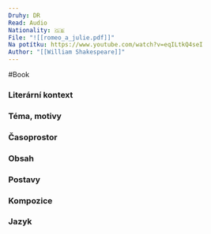 ```yaml
---
Druhy: DR
Read: Audio
Nationality: 🇬🇧
File: "![[romeo_a_julie.pdf]]"
Na potítku: https://www.youtube.com/watch?v=eqILtkQ4seI
Author: "[[William Shakespeare]]"
---
```

#Book
### Literární kontext
### Téma, motivy
### Časoprostor
### Obsah
### Postavy
### Kompozice
### Jazyk